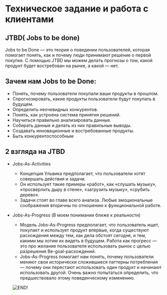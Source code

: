 # Техническое задание и работа с клиентами

## JTBD( Jobs to be done)

Jobs to be Done  — это теория о поведении пользователей, 
которая помогает понять, как и почему люди принимают решение о первой покупке. 
С помощью JTBD мы можем делать прогнозы о том, какой продукт будет востребован на рынке, а какой — нет.

## Зачем нам Jobs to be Done:

- Понять, почему пользователи покупали ваши продукты в прошлом.
- Спрогнозировать, какие продукты пользователи будут покупать в будущем.
- Определить неочевидных конкурентов.
- Понять, как устроена система принятия решений.
- Научиться правильно анализировать данные.
- Собирать данные и делать из них правильные выводы.
- Создавать инновационные и востребованные продукты.
- Быть конкурентоспособным

## 2 взгляда на JTBD

- Jobs-As-Activities

	+ Концепция Ульвика предполагает, что пользователи хотят совершать действия и задачи. 
	+ Он использует такие примеры «работ», как «слушать музыку», «просверлить дыру в стене», «загрузить музыку», «срубить дерево». 
	+ Задачи стоят во главе всего анализа. Любые эмоциональные соображения вторичны по отношению к функциональной работе.

- Jobs-As-Progress (В моем понимании ближе к реальности)

	+ Модель Jobs-As-Progress предполагает, что пользователь ищет, покупает и использует продукт впервые, когда существуют расхождения между тем, как дела обстоят сегодня, и тем, какими мы хотим их видеть в будущем. Работа как прогресс — это про желание пользователя использовать рынок с целью разрешения Be-goal-расхождений.
 	+ Jobs-As-Progress помогает нам понять, почему пользователи меняют свои исторически сложившиеся паттерны потребления — почему они перестают использовать один продукт и начинают использовать другой. Очень важно попытаться определить, что предшествовало этому поведенческому изменению.
 	

 	![END!](https://leonardo.osnova.io/f33c7ee7-4cef-4373-6a16-5394ef0d1add/-/preview/400/-/format/webp/)